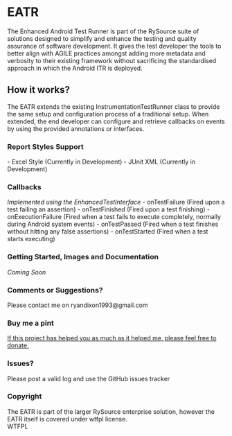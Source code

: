 # EATR
The Enhanced Android Test Runner is part of the RySource suite of solutions designed to simplify and
enhance the testing and quality assurance of software development. It gives the test developer the
tools to better align with AGILE practices amongst adding more metadata and verbosity to their
existing framework without sacrificing the standardised approach in which the Android ITR is deployed.

<h2>How it works?</h2>
The EATR extends the existing InstrumentationTestRunner class to provide the same setup and configuration process of a
traditional setup. When extended, the end developer can configure and retrieve callbacks on events by using
the provided annotations or interfaces.

<h3>Report Styles Support</h3>
- Excel Style (Currently in Development)
- JUnit XML (Currently in Development)

<h3>Callbacks</h3>
<i>Implemented using the EnhancedTestInterface</i>
- onTestFailure (Fired upon a test failing an assertion)
- onTestFinished (Fired upon a test finishing)
- onExecutionFailure (Fired when a test fails to execute completely, normally during Android system events)
- onTestPassed (Fired when a test finishes without hitting any false assertions)
- onTestStarted (Fired when a test starts executing)

<h3>Getting Started, Images and Documentation</h3>
<i>Coming Soon</i>

<h3>Comments or Suggestions?</h3>
Please contact me on ryandixon1993@gmail.com

<h3>Buy me a pint</h3>
<a href="https://www.paypal.com/cgi-bin/webscr?cmd=_donations&business=ryandixon1993%40gmail%2ecom&lc=GB&item_name=RySource%20JUnit%204%20Test%20Runner%20%2d%20Donations&no_note=0&currency_code=GBP&bn=PP%2dDonationsBF%3abtn_donate_SM%2egif%3aNonHostedGuest">If this project has helped you as much as it helped me, please feel free to donate.</a>

<h3>Issues?</h3>
Please post a valid log and use the GitHub issues tracker

<h3>Copyright</h3>
The EATR is part of the larger RySource enterprise solution, however the EATR itself is covered under wtfpl license.
<br />
<a href="http://www.wtfpl.net/"><img
       src="http://www.wtfpl.net/wp-content/uploads/2012/12/wtfpl-badge-4.png"
       width="80" height="15" alt="WTFPL" /></a>
